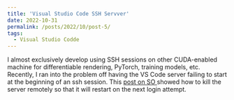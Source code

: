 ```yaml
---
title: 'Visual Studio Code SSH Servver'
date: 2022-10-31
permalink: /posts/2022/10/post-5/
tags:
  - Visual Studio Codde
---
```


I almost exclusively develop using SSH sessions on other CUDA-enabled machine for differentiable rendering, PyTorch, training models, etc.  Recently, I ran into the problem off having the VS Code server failing to start at the beginning of an ssh session.  This [post on SO ](https://stackoverflow.com/questions/67976875/vs-code-remote-ssh-the-vscode-server-failed-to-start-ssh) showed how to kill the server remotely so that it will restart on the next login attempt. 